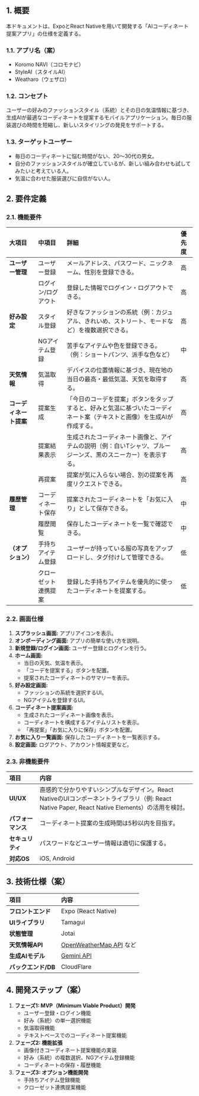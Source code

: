 ## 1. 概要

本ドキュメントは、ExpoとReact Nativeを用いて開発する「AIコーディネート提案アプリ」の仕様を定義する。

### 1.1. アプリ名（案）

- Koromo NAVI（コロモナビ）
- StyleAI（スタイルAI）
- Weatharo（ウェザロ）

### 1.2. コンセプト

ユーザーの好みのファッションスタイル（系統）とその日の気温情報に基づき、生成AIが最適なコーディネートを提案するモバイルアプリケーション。毎日の服装選びの時間を短縮し、新しいスタイリングの発見をサポートする。

### 1.3. ターゲットユーザー

- 毎日のコーディネートに悩む時間がない、20〜30代の男女。
- 自分のファッションスタイルが確立しているが、新しい組み合わせも試してみたいと考えている人。
- 気温に合わせた服装選びに自信がない人。

## 2. 要件定義

### 2.1. 機能要件

| 大項目                 | 中項目               | 詳細                                                                                                                   | 優先度 |
| :--------------------- | :------------------- | :--------------------------------------------------------------------------------------------------------------------- | :----- |
| **ユーザー管理**       | ユーザー登録         | メールアドレス、パスワード、ニックネーム、性別を登録できる。                                                           | 高     |
|                        | ログイン/ログアウト  | 登録した情報でログイン・ログアウトできる。                                                                             | 高     |
| **好み設定**           | スタイル登録         | 好きなファッションの系統（例：カジュアル、きれいめ、ストリート、モードなど）を複数選択できる。                         | 高     |
|                        | NGアイテム登録       | 苦手なアイテムや色を登録できる。（例：ショートパンツ、派手な色など）                                                   | 中     |
| **天気情報**           | 気温取得             | デバイスの位置情報に基づき、現在地の当日の最高・最低気温、天気を取得する。                                             | 高     |
| **コーディネート提案** | 提案生成             | 「今日のコーデを提案」ボタンをタップすると、好みと気温に基づいたコーディネート案（テキストと画像）を生成AIが作成する。 | 高     |
|                        | 提案結果表示         | 生成されたコーディネート画像と、アイテムの説明（例：白いTシャツ、ブルージーンズ、黒のスニーカー）を表示する。          | 高     |
|                        | 再提案               | 提案が気に入らない場合、別の提案を再度リクエストできる。                                                               | 高     |
| **履歴管理**           | コーディネート保存   | 提案されたコーディネートを「お気に入り」として保存できる。                                                             | 中     |
|                        | 履歴閲覧             | 保存したコーディネートを一覧で確認できる。                                                                             | 中     |
| **（オプション）**     | 手持ちアイテム登録   | ユーザーが持っている服の写真をアップロードし、タグ付けして管理できる。                                                 | 低     |
|                        | クローゼット連携提案 | 登録した手持ちアイテムを優先的に使ったコーディネートを提案する。                                                       | 低     |

### 2.2. 画面仕様

1.  **スプラッシュ画面:** アプリアイコンを表示。
2.  **オンボーディング画面:** アプリの簡単な使い方を説明。
3.  **新規登録/ログイン画面:** ユーザー登録とログインを行う。
4.  **ホーム画面:**
    - 当日の天気、気温を表示。
    - 「コーデを提案する」ボタンを配置。
    - 提案されたコーディネートのサマリーを表示。
5.  **好み設定画面:**
    - ファッションの系統を選択するUI。
    - NGアイテムを登録するUI。
6.  **コーディネート提案画面:**
    - 生成されたコーディネート画像を表示。
    - コーディネートを構成するアイテムリストを表示。
    - 「再提案」「お気に入りに保存」ボタンを配置。
7.  **お気に入り一覧画面:** 保存したコーディネートを一覧表示する。
8.  **設定画面:** ログアウト、アカウント情報変更など。

### 2.3. 非機能要件

| 項目               | 内容                                                                                                                                            |
| :----------------- | :---------------------------------------------------------------------------------------------------------------------------------------------- |
| **UI/UX**          | 直感的で分かりやすいシンプルなデザイン。React NativeのUIコンポーネントライブラリ（例: React Native Paper, React Native Elements）の活用を検討。 |
| **パフォーマンス** | コーディネート提案の生成時間は5秒以内を目指す。                                                                                                 |
| **セキュリティ**   | パスワードなどユーザー情報は適切に保護する。                                                                                                    |
| **対応OS**         | iOS, Android                                                                                                                                    |

## 3. 技術仕様（案）

| 項目                | 内容                                                         |
| :------------------ | :----------------------------------------------------------- |
| **フロントエンド**  | Expo (React Native)                                          |
| **UIライブラリ**    | Tamagui                                                      |
| **状態管理**        | Jotai                                                        |
| **天気情報API**     | [OpenWeatherMap API](https://openweathermap.org/api) など    |
| **生成AIモデル**    | [Gemini API](https://ai.google.dev/docs/gemini_api_overview) |
| **バックエンド/DB** | CloudFlare                                                   |

## 4. 開発ステップ（案）

1.  **フェーズ1: MVP（Minimum Viable Product）開発**
    - ユーザー登録・ログイン機能
    - 好み（系統）の単一選択機能
    - 気温取得機能
    - テキストベースでのコーディネート提案機能
2.  **フェーズ2: 機能拡張**
    - 画像付きコーディネート提案機能の実装
    - 好み（系統）の複数選択、NGアイテム登録機能
    - コーディネートの保存・履歴機能
3.  **フェーズ3: オプション機能開発**
    - 手持ちアイテム登録機能
    - クローゼット連携提案機能
